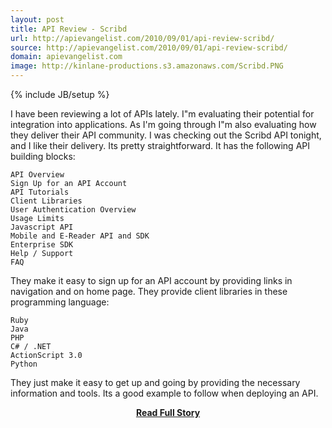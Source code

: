 ```yaml
---
layout: post
title: API Review - Scribd
url: http://apievangelist.com/2010/09/01/api-review-scribd/
source: http://apievangelist.com/2010/09/01/api-review-scribd/
domain: apievangelist.com
image: http://kinlane-productions.s3.amazonaws.com/Scribd.PNG
---
```

{% include JB/setup %}<p>I have been reviewing a lot of APIs lately. I"m evaluating their potential for integration into applications.
As I'm going through I"m also evaluating how they deliver their API community.
I was checking out the Scribd API tonight, and I like their delivery. Its pretty straightforward.
It has the following API building blocks:

	API Overview
	Sign Up for an API Account
	API Tutorials
	Client Libraries
	User Authentication Overview
	Usage Limits
	Javascript API
	Mobile and E-Reader API and SDK
	Enterprise SDK
	Help / Support
	FAQ

They make it easy to sign up for an API account by providing links in navigation and on home page.
They provide client libraries in these programming language:

	Ruby
	Java
	PHP
	C# / .NET
	ActionScript 3.0
	Python

They just make it easy to get up and going by providing the necessary information and tools.
Its a good example to follow when deploying an API.
</p>
<center><p><a href="http://apievangelist.com/2010/09/01/api-review-scribd/" style='padding:25px; font-sze:18px; font-weight: bold;'>Read Full Story</a></p></center>
